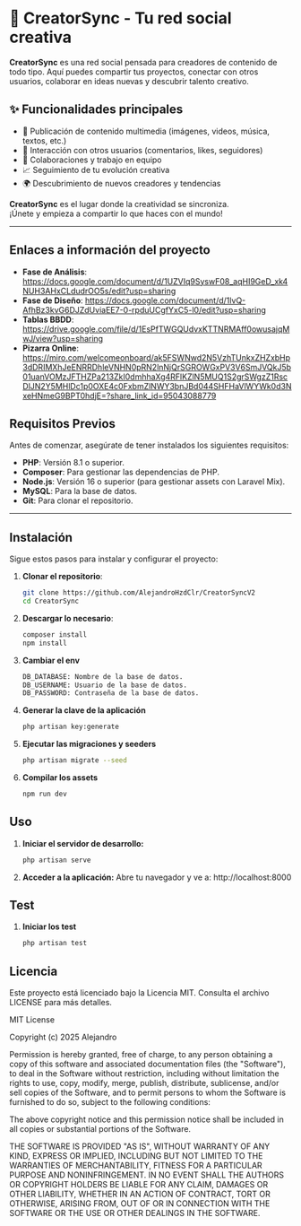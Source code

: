 # 🎨 CreatorSync - Tu red social creativa

**CreatorSync** es una red social pensada para creadores de contenido de todo tipo. Aquí puedes compartir tus proyectos, conectar con otros usuarios, colaborar en ideas nuevas y descubrir talento creativo.

## ✨ Funcionalidades principales

- 📸 Publicación de contenido multimedia (imágenes, videos, música, textos, etc.)  
- 💬 Interacción con otros usuarios (comentarios, likes, seguidores)  
- 🤝 Colaboraciones y trabajo en equipo  
- 📈 Seguimiento de tu evolución creativa  
- 🌍 Descubrimiento de nuevos creadores y tendencias

**CreatorSync** es el lugar donde la creatividad se sincroniza.  
¡Únete y empieza a compartir lo que haces con el mundo!

---

## Enlaces a información del proyecto

- **Fase de Análisis**: https://docs.google.com/document/d/1UZVIq9SyswF08_aqHI9GeD_xk4NUH3AHxCLdudrOO5s/edit?usp=sharing
- **Fase de Diseño**: https://docs.google.com/document/d/1lvQ-AfhBz3kvG6DJZdUviaEE7-0-rpduUCgfYxC5-l0/edit?usp=sharing
- **Tablas BBDD**: https://drive.google.com/file/d/1EsPfTWGQUdvxKTTNRMAff0owusajqMwJ/view?usp=sharing
- **Pizarra Online**: https://miro.com/welcomeonboard/ak5FSWNwd2N5VzhTUnkxZHZxbHp3dDRIMXhJeENRRDhleVNHN0pRN2lnNjQrSGROWGxPV3V6SmJVQkJ5b01uanVOMzJFTHZPa213ZkI0dmhhaXg4RFlKZlN5MUQ1S2grSWgzZ1RscDlJN2Y5MHlDc1p0OXE4c0FxbmZlNWY3bnJBd044SHFHaVlWYWk0d3NxeHNmeG9BPT0hdjE=?share_link_id=95043088779


## Requisitos Previos

Antes de comenzar, asegúrate de tener instalados los siguientes requisitos:

- **PHP**: Versión 8.1 o superior.
- **Composer**: Para gestionar las dependencias de PHP.
- **Node.js**: Versión 16 o superior (para gestionar assets con Laravel Mix).
- **MySQL**: Para la base de datos.
- **Git**: Para clonar el repositorio.

---

## Instalación

Sigue estos pasos para instalar y configurar el proyecto:

1. **Clonar el repositorio**:
   ```bash
   git clone https://github.com/AlejandroHzdClr/CreatorSyncV2
   cd CreatorSync

2. **Descargar lo necesario**:
    ```bash
    composer install
    npm install

3. **Cambiar el env**
    ```bash
    DB_DATABASE: Nombre de la base de datos.
    DB_USERNAME: Usuario de la base de datos.
    DB_PASSWORD: Contraseña de la base de datos.

4. **Generar la clave de la aplicación**
    ```bash
    php artisan key:generate

5. **Ejecutar las migraciones y seeders**
    ```bash
    php artisan migrate --seed

6. **Compilar los assets**
    ```bash
    npm run dev

## Uso
1. **Iniciar el servidor de desarrollo:**
    ```bash
    php artisan serve

2. **Acceder a la aplicación:**
    Abre tu navegador y ve a: http://localhost:8000

## Test
1. **Iniciar los test**
    ```bash
    php artisan test

## Licencia
Este proyecto está licenciado bajo la Licencia MIT. Consulta el archivo LICENSE para más detalles.

MIT License

Copyright (c) 2025 Alejandro

Permission is hereby granted, free of charge, to any person obtaining a copy
of this software and associated documentation files (the "Software"), to deal
in the Software without restriction, including without limitation the rights
to use, copy, modify, merge, publish, distribute, sublicense, and/or sell
copies of the Software, and to permit persons to whom the Software is
furnished to do so, subject to the following conditions:

The above copyright notice and this permission notice shall be included in all
copies or substantial portions of the Software.

THE SOFTWARE IS PROVIDED "AS IS", WITHOUT WARRANTY OF ANY KIND, EXPRESS OR
IMPLIED, INCLUDING BUT NOT LIMITED TO THE WARRANTIES OF MERCHANTABILITY,
FITNESS FOR A PARTICULAR PURPOSE AND NONINFRINGEMENT. IN NO EVENT SHALL THE
AUTHORS OR COPYRIGHT HOLDERS BE LIABLE FOR ANY CLAIM, DAMAGES OR OTHER
LIABILITY, WHETHER IN AN ACTION OF CONTRACT, TORT OR OTHERWISE, ARISING FROM,
OUT OF OR IN CONNECTION WITH THE SOFTWARE OR THE USE OR OTHER DEALINGS IN THE
SOFTWARE.

